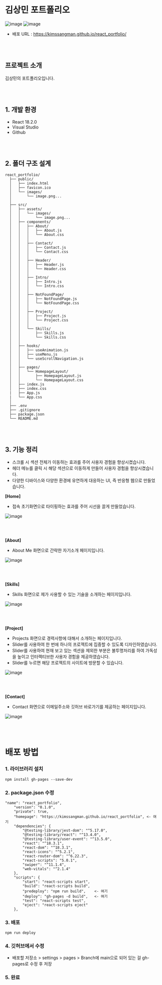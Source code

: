 # 김상민 포트폴리오

![image](https://github.com/kimssangman/react_portfolio/assets/136281131/1b7f2d54-6fa5-4889-bec4-f7750f31c812)
![image](https://github.com/kimssangman/react_portfolio/assets/136281131/3c842b69-b35d-463b-bbd3-97943daba8b7)



-   배포 URL : https://kimssangman.github.io/react_portfolio/

</br>
</br>

## 프로젝트 소개

김상민의 포트폴리오입니다.

</br>
</br>

## 1. 개발 환경

-   React 18.2.0
-   Visual Studio
-   Github

</br>
</br>

## 2. 폴더 구조 설계

```
react_portfolio/
  ├── public/
  │   ├── index.html
  │   ├── favicon.ico
  │   └── images/
  │       └── image.png...
  │
  ├── src/
  │   ├── assets/
  │   │   └── images/
  │   │       └── image.png...
  │   ├── components/
  │   │   ├── About/
  │   │   │   ├── About.js
  │   │   │   └── About.css
  │   │   │
  │   │   ├── Contact/
  │   │   │   ├── Contact.js
  │   │   │   └── Contact.css
  │   │   │
  │   │   ├── Header/
  │   │   │   ├── Header.js
  │   │   │   └── Header.css
  │   │   │
  │   │   ├── Intro/
  │   │   │   ├── Intro.js
  │   │   │   └── Intro.css
  │   │   │
  │   │   ├── NotFoundPage/
  │   │   │   ├── NotFoundPage.js
  │   │   │   └── NotFoundPage.css
  │   │   │
  │   │   ├── Project/
  │   │   │   ├── Project.js
  │   │   │   └── Project.css
  │   │   │
  │   │   └── Skills/
  │   │       ├── Skills.js
  │   │       └── Skills.css
  │   │
  │   ├── hooks/
  │   │   ├── useAnimation.js
  │   │   ├── useMenu.js
  │   │   └── useScrollNavigation.js
  │   │
  │   ├── pages/
  │   │   └── HomepageLayout/
  │   │       ├── HomepageLayout.js
  │   │       └── HomepageLayout.css
  │   ├── index.js
  │   ├── index.css
  |   ├── App.js
  |   └── App.css
  │
  ├── .env
  ├── .gitignore
  ├── package.json
  └── README.md
```

</br>
</br>

## 3. 기능 정리

- 스크롤 시 섹션 전체가 이동하는 효과를 주어 사용자 경험을 향상시켰습니다.
- 헤더 메뉴를 클릭 시 해당 섹션으로 이동하게 만들어 사용자 경험을 향상시켰습니다.
- 다양한 디바이스와 다양한 환경에 유연하게 대응하는 UI, 즉 반응형 웹으로 만들었습니다.

**[Home]**

- 접속 초기화면으로 타이핑하는 효과를 주어 시선을 끌게 만들었습니다.

![image](https://github.com/kimssangman/react_portfolio/assets/136281131/b461d12f-d19f-4bf0-ab33-c8f19fd81335)

</br>
</br>

**[About]**

- About Me 화면으로 간략한 자기소개 페이지입니다.

![image](https://github.com/kimssangman/react_portfolio/assets/136281131/bcdfa951-b646-4595-9e45-eefbe103d3bd)


</br>
</br>

**[Skills]**

- Skills 화면으로 제가 사용할 수 있는 기술을 소개하는 페이지입니다.

![image](https://github.com/kimssangman/react_portfolio/assets/136281131/0227b881-7949-4be4-be7c-55ddb23263a5)

</br>
</br>

**[Project]**

- Projects 화면으로 경력사항에 대해서 소개하는 페이지입니다.
- Slider를 사용하여 한 번에 하나의 프로젝트에 집중할 수 있도록 디자인하였습니다.
- Slider를 사용하여 현재 보고 있는 섹션을 제외한 부분은 불투명처리를 하여 가독성을 높이고 인터랙티브한 사용자 경험을 제공하였습니다.
- Slider를 누르면 해당 프로젝트의 사이트에 방문할 수 있습니다.

![image](https://github.com/kimssangman/react_portfolio/assets/136281131/e9ca28a1-2cbb-4545-8719-31efde18dbf7)

</br>
</br>

**[Contact]**

- Contact 화면으로 이메일주소와 깃허브 바로가기를 제공하는 페이지입니다.

![image](https://github.com/kimssangman/react_portfolio/assets/136281131/fa802ef7-3bcf-46a8-9419-46a1debe4a71)

</br>
</br>

# 배포 방법

### 1. 라이브러리 설치

```
npm install gh-pages --save-dev
```

### 2. package.json 수정

```
"name": "react_portfolio",
    "version": "0.1.0",
    "private": true,
    "homepage": "https://kimssangman.github.io/react_portfolio", <- 여기
    "dependencies": {
        "@testing-library/jest-dom": "^5.17.0",
        "@testing-library/react": "^13.4.0",
        "@testing-library/user-event": "^13.5.0",
        "react": "^18.3.1",
        "react-dom": "^18.3.1",
        "react-icons": "^5.2.1",
        "react-router-dom": "^6.22.3",
        "react-scripts": "5.0.1",
        "swiper": "^11.1.4",
        "web-vitals": "^2.1.4"
    },
    "scripts": {
        "start": "react-scripts start",
        "build": "react-scripts build",
        "predeploy": "npm run build",    <- 여기
        "deploy": "gh-pages -d build",   <- 여기
        "test": "react-scripts test",
        "eject": "react-scripts eject"
    },
```

### 3. 배포

```
npm run deploy
```

### 4. 깃허브에서 수정

-   배포할 저장소 > settings > pages > Branch에 main으로 되어 있는 걸 gh-pages로 수정 후 저장

### 5. 완료
